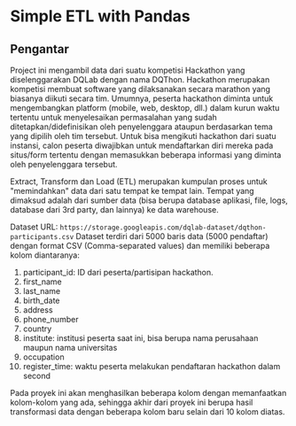 # Simple ETL with Pandas
## Pengantar
Project ini mengambil data dari suatu kompetisi Hackathon yang diselenggarakan DQLab dengan nama DQThon. Hackathon merupakan kompetisi membuat software yang dilaksanakan secara marathon yang biasanya diikuti secara tim. Umumnya, peserta hackathon diminta untuk mengembangkan platform (mobile, web, desktop, dll.) dalam kurun waktu tertentu untuk menyelesaikan permasalahan yang sudah ditetapkan/didefinisikan oleh penyelenggara ataupun berdasarkan tema yang dipilih oleh tim tersebut. Untuk bisa mengikuti hackathon dari suatu instansi, calon peserta diwajibkan untuk mendaftarkan diri mereka pada situs/form tertentu dengan memasukkan beberapa informasi yang diminta oleh penyelenggara tersebut.

Extract, Transform dan Load (ETL) merupakan kumpulan proses untuk "memindahkan" data dari satu tempat ke tempat lain.
Tempat yang dimaksud adalah dari sumber data (bisa berupa database aplikasi, file, logs, database dari 3rd party, dan lainnya) ke data warehouse.

Dataset URL: `https://storage.googleapis.com/dqlab-dataset/dqthon-participants.csv`
Dataset terdiri dari 5000 baris data (5000 pendaftar) dengan format CSV (Comma-separated values) dan memiliki beberapa kolom diantaranya:

1. participant_id: ID dari peserta/partisipan hackathon.
2. first_name
3. last_name
4. birth_date
5. address
6. phone_number
7. country
8. institute: institusi peserta saat ini, bisa berupa nama perusahaan maupun nama universitas
9. occupation
10. register_time: waktu peserta melakukan pendaftaran hackathon dalam second

Pada proyek ini akan menghasilkan beberapa kolom dengan memanfaatkan kolom-kolom yang ada, sehingga akhir dari proyek ini berupa hasil transformasi data dengan beberapa kolom baru selain dari 10 kolom diatas.


